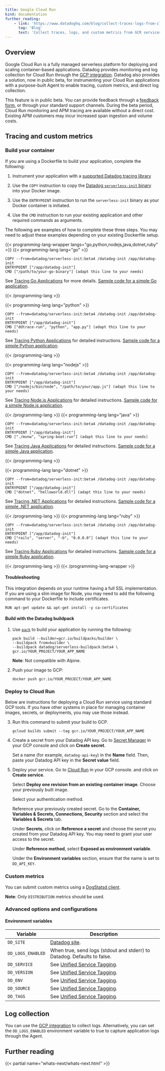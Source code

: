 ```yaml
---
title: Google Cloud Run
kind: documentation
further_reading:
    - link: 'https://www.datadoghq.com/blog/collect-traces-logs-from-cloud-run-with-datadog/'
      tag: 'Blog'
      text: 'Collect traces, logs, and custom metrics from GCR services'
---
```


## Overview
Google Cloud Run is a fully managed serverless platform for deploying and scaling container-based applications. Datadog provides monitoring and log collection for Cloud Run through the [GCP integration][1]. Datadog also provides a solution, now in public beta, for instrumenting your Cloud Run applications with a purpose-built Agent to enable tracing, custom metrics, and direct log collection.

  <div class="alert alert-warning">This feature is in public beta. You can provide feedback through a <a href="https://forms.gle/HSiDGnTPvDvbzDAQA">feedback form</a>, or through your standard support channels. During the beta period, Cloud Run monitoring and APM tracing are available without a direct cost. Existing APM customers may incur increased span ingestion and volume costs. </div>

## Tracing and custom metrics
### Build your container

If you are using a Dockerfile to build your application, complete the following:

1. Instrument your application with a [supported Datadog tracing library][2]

2. Use the `COPY` instruction to copy the [Datadog `serverless-init` binary][3] into your Docker image.

3. Use the `ENTRYPOINT` instruction to run the `serverless-init` binary as your Docker container is initiated.

4. Use the `CMD` instruction to run your existing application and other required commands as arguments.

The following are examples of how to complete these three steps. You may need to adjust these examples depending on your existing Dockerfile setup. 


{{< programming-lang-wrapper langs="go,python,nodejs,java,dotnet,ruby" >}}
{{< programming-lang lang="go" >}}
```
COPY --from=datadog/serverless-init:beta4 /datadog-init /app/datadog-init
ENTRYPOINT ["/app/datadog-init"]
CMD ["/path/to/your-go-binary"] (adapt this line to your needs)
```
See [Tracing Go Applications][1] for more details. [Sample code for a simple Go application][2].


[1]: /tracing/setup_overview/setup/go/?tabs=containers
[2]: https://github.com/DataDog/crpb/tree/main/go
{{< /programming-lang >}}

{{< programming-lang lang="python" >}}

```
COPY --from=datadog/serverless-init:beta4 /datadog-init /app/datadog-init
ENTRYPOINT ["/app/datadog-init"]
CMD ["ddtrace-run", "python", "app.py"] (adapt this line to your needs)
```

See [Tracing Python Applications][1] for detailed instructions. [Sample code for a simple Python application][2].

[1]: /tracing/setup_overview/setup/python/?tabs=containers
[2]: https://github.com/DataDog/crpb/tree/main/python
{{< /programming-lang >}}

{{< programming-lang lang="nodejs" >}}
```
COPY --from=datadog/serverless-init:beta4 /datadog-init /app/datadog-init
ENTRYPOINT ["/app/datadog-init"]
CMD ["/nodejs/bin/node", "/path/to/your/app.js"] (adapt this line to your needs)

```

See [Tracing Node.js Applications][1] for detailed instructions. [Sample code for a simple Node.js application][2].

[1]: /tracing/setup_overview/setup/nodejs/?tabs=containers
[2]: https://github.com/DataDog/crpb/tree/main/js
{{< /programming-lang >}}
{{< programming-lang lang="java" >}}
```
COPY --from=datadog/serverless-init:beta4 /datadog-init /app/datadog-init
ENTRYPOINT ["/app/datadog-init"]
CMD ["./mvnw", "spring-boot:run"] (adapt this line to your needs)

```

See [Tracing Java Applications][1] for detailed instructions. [Sample code for a simple Java application][2].

[1]: /tracing/setup_overview/setup/java/?tabs=containers
[2]: https://github.com/DataDog/crpb/tree/main/java
{{< /programming-lang >}}

{{< programming-lang lang="dotnet" >}}
```
COPY --from=datadog/serverless-init:beta4 /datadog-init /app/datadog-init
ENTRYPOINT ["/app/datadog-init"]
CMD ["dotnet", "helloworld.dll"] (adapt this line to your needs)

```

See [Tracing .NET Applications][1] for detailed instructions. [Sample code for a simple .NET application][2].

[1]: /tracing/trace_collection/dd_libraries/dotnet-core?tab=containers
[2]: https://github.com/DataDog/crpb/tree/main/dotnet
{{< /programming-lang >}}
{{< programming-lang lang="ruby" >}}
```
COPY --from=datadog/serverless-init:beta4 /datadog-init /app/datadog-init
ENTRYPOINT ["/app/datadog-init"]
CMD ["rails", "server", "-b", "0.0.0.0"] (adapt this line to your needs)

```

See [Tracing Ruby Applications][1] for detailed instructions. [Sample code for a simple Ruby application][2].

[1]: /tracing/trace_collection/dd_libraries/ruby/
[2]: https://github.com/DataDog/crpb/tree/main/ruby-on-rails
{{< /programming-lang >}}
{{< /programming-lang-wrapper >}}

#### Troubleshooting
This integration depends on your runtime having a full SSL implementation. If you are using a slim image for Node, you may need to add the following command to your Dockerfile to include certificates.

```
RUN apt-get update && apt-get install -y ca-certificates
```

#### Build with the Datadog buildpack

1. Use [`pack`][4] to build your application by running the following:
   ```
   pack build --builder=gcr.io/buildpacks/builder \
   --buildpack from=builder \
   --buildpack datadog/serverless-buildpack:beta4 \
   gcr.io/YOUR_PROJECT/YOUR_APP_NAME

   ```

   **Note**: Not compatible with Alpine.

 2. Push your image to GCP:
    ```
    docker push gcr.io/YOUR_PROJECT/YOUR_APP_NAME
    ```

### Deploy to Cloud Run
Below are instructions for deploying a Cloud Run service using standard GCP tools. If you have other systems in place for managing container images, secrets, or deployments, you may use those instead.

3. Run this command to submit your build to GCP.

   ```
   gcloud builds submit --tag gcr.io/YOUR_PROJECT/YOUR_APP_NAME
   ```
4. Create a secret from your Datadog API key.
   Go to [Secret Manager][5] in your GCP console and click on **Create secret**.

   Set a name (for example, `datadog-api-key`) in the **Name** field. Then, paste your Datadog API key in the **Secret value** field.
5. Deploy your service.
   Go to [Cloud Run][6] in your GCP console. and click on **Create service**.

   Select **Deploy one revision from an existing container image**. Choose your previously built image.

   Select your authentication method.

   Reference your previously created secret. Go to the **Container, Variables & Secrets, Connections, Security** section and select the **Variables & Secrets** tab.

   Under **Secrets**, click on **Reference a secret** and choose the secret you created from your Datadog API key. You may need to grant your user access to the secret.

   Under **Reference method**, select **Exposed as environment variable**.

   Under the **Environment variables** section, ensure that the name is set to `DD_API_KEY`.

### Custom metrics
You can submit custom metrics using a [DogStatsd client][7].

**Note**: Only `DISTRIBUTION` metrics should be used.

### Advanced options and configurations

#### Environment variables

| Variable | Description |
| -------- | ----------- |
| `DD_SITE` | [Datadog site][8]. |
| `DD_LOGS_ENABLED` | When true, send logs (stdout and stderr) to Datadog. Defaults to false. |
| `DD_SERVICE` | See [Unified Service Tagging][9]. |
| `DD_VERSION` | See [Unified Service Tagging][9]. |
| `DD_ENV` | See [Unified Service Tagging][9]. |
| `DD_SOURCE` | See [Unified Service Tagging][9]. |
| `DD_TAGS` | See [Unified Service Tagging][9]. |

## Log collection

You can use the [GCP integration][1] to collect logs. Alternatively, you can set the `DD_LOGS_ENABLED` environment variable to true to capture application logs through the Agent.

## Further reading

{{< partial name="whats-next/whats-next.html" >}}


[1]: /integrations/google_cloud_platform/#log-collection
[2]: /tracing/trace_collection/#for-setup-instructions-select-your-language
[3]: https://registry.hub.docker.com/r/datadog/serverless-init
[4]: https://buildpacks.io/docs/tools/pack/
[5]: https://console.cloud.google.com/security/secret-manager
[6]: https://console.cloud.google.com/run
[7]: /metrics/custom_metrics/dogstatsd_metrics_submission/
[8]: /getting_started/site/
[9]: /getting_started/tagging/unified_service_tagging/
